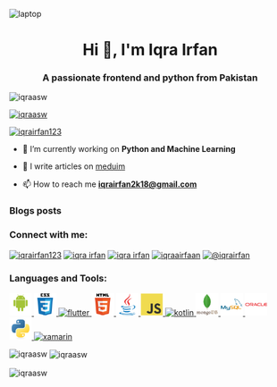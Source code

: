 


![laptop](https://user-images.githubusercontent.com/49357997/159047709-91bab1fa-fef7-4de2-aec6-d45ca8f92600.jpg)

<h1 align="center">Hi 👋, I'm Iqra Irfan</h1>
<h3 align="center">A passionate frontend and python from Pakistan</h3>

<p align="left"> <img src="https://komarev.com/ghpvc/?username=iqraasw&label=Profile%20views&color=0e75b6&style=flat" alt="iqraasw" /> </p>

<p align="left"> <a href="https://github.com/ryo-ma/github-profile-trophy"><img src="https://github-profile-trophy.vercel.app/?username=iqraasw" alt="iqraasw" /></a> </p>

<p align="left"> <a href="https://twitter.com/iqrairfan123" target="blank"><img src="https://img.shields.io/twitter/follow/iqrairfan123?logo=twitter&style=for-the-badge" alt="iqrairfan123" /></a> </p>

- 🔭 I’m currently working on **Python and Machine Learning**

- 📝 I write articles on [meduim](https://medium.com/@iqrairfan)

- 📫 How to reach me **iqrairfan2k18@gmail.com**


### Blogs posts
<!-- BLOG-POST-LIST:START -->
<!-- BLOG-POST-LIST:END -->

<h3 align="left">Connect with me:</h3>
<p align="left">
<a href="https://twitter.com/iqrairfan123" target="blank"><img align="center" src="https://raw.githubusercontent.com/rahuldkjain/github-profile-readme-generator/master/src/images/icons/Social/twitter.svg" alt="iqrairfan123" height="30" width="40" /></a>
<a href="https://linkedin.com/in/iqra irfan" target="blank"><img align="center" src="https://raw.githubusercontent.com/rahuldkjain/github-profile-readme-generator/master/src/images/icons/Social/linked-in-alt.svg" alt="iqra irfan" height="30" width="40" /></a>
<a href="https://fb.com/iqra irfan" target="blank"><img align="center" src="https://raw.githubusercontent.com/rahuldkjain/github-profile-readme-generator/master/src/images/icons/Social/facebook.svg" alt="iqra irfan" height="30" width="40" /></a>
<a href="https://instagram.com/iqraairfaan" target="blank"><img align="center" src="https://raw.githubusercontent.com/rahuldkjain/github-profile-readme-generator/master/src/images/icons/Social/instagram.svg" alt="iqraairfaan" height="30" width="40" /></a>
<a href="https://medium.com/@iqrairfan" target="blank"><img align="center" src="https://raw.githubusercontent.com/rahuldkjain/github-profile-readme-generator/master/src/images/icons/Social/medium.svg" alt="@iqrairfan" height="30" width="40" /></a>
</p>

<h3 align="left">Languages and Tools:</h3>
<p align="left"> <a href="https://developer.android.com" target="_blank"> <img src="https://raw.githubusercontent.com/devicons/devicon/master/icons/android/android-original-wordmark.svg" alt="android" width="40" height="40"/> </a> <a href="https://www.w3schools.com/css/" target="_blank"> <img src="https://raw.githubusercontent.com/devicons/devicon/master/icons/css3/css3-original-wordmark.svg" alt="css3" width="40" height="40"/> </a> <a href="https://flutter.dev" target="_blank"> <img src="https://www.vectorlogo.zone/logos/flutterio/flutterio-icon.svg" alt="flutter" width="40" height="40"/> </a> <a href="https://www.w3.org/html/" target="_blank"> <img src="https://raw.githubusercontent.com/devicons/devicon/master/icons/html5/html5-original-wordmark.svg" alt="html5" width="40" height="40"/> </a> <a href="https://www.java.com" target="_blank"> <img src="https://raw.githubusercontent.com/devicons/devicon/master/icons/java/java-original.svg" alt="java" width="40" height="40"/> </a> <a href="https://developer.mozilla.org/en-US/docs/Web/JavaScript" target="_blank"> <img src="https://raw.githubusercontent.com/devicons/devicon/master/icons/javascript/javascript-original.svg" alt="javascript" width="40" height="40"/> </a> <a href="https://kotlinlang.org" target="_blank"> <img src="https://www.vectorlogo.zone/logos/kotlinlang/kotlinlang-icon.svg" alt="kotlin" width="40" height="40"/> </a> <a href="https://www.mongodb.com/" target="_blank"> <img src="https://raw.githubusercontent.com/devicons/devicon/master/icons/mongodb/mongodb-original-wordmark.svg" alt="mongodb" width="40" height="40"/> </a> <a href="https://www.mysql.com/" target="_blank"> <img src="https://raw.githubusercontent.com/devicons/devicon/master/icons/mysql/mysql-original-wordmark.svg" alt="mysql" width="40" height="40"/> </a> <a href="https://www.oracle.com/" target="_blank"> <img src="https://raw.githubusercontent.com/devicons/devicon/master/icons/oracle/oracle-original.svg" alt="oracle" width="40" height="40"/> </a> <a href="https://www.python.org" target="_blank"> <img src="https://raw.githubusercontent.com/devicons/devicon/master/icons/python/python-original.svg" alt="python" width="40" height="40"/> </a> <a href="https://dotnet.microsoft.com/apps/xamarin" target="_blank"> <img src="https://raw.githubusercontent.com/detain/svg-logos/780f25886640cef088af994181646db2f6b1a3f8/svg/xamarin.svg" alt="xamarin" width="40" height="40"/> </a> </p>

<p><img align="left" src="https://github-readme-stats.vercel.app/api/top-langs?username=iqraasw&show_icons=true&locale=en&layout=compact" alt="iqraasw" /></p>

<p>&nbsp;<img align="center" src="https://github-readme-stats.vercel.app/api?username=iqraasw&show_icons=true&locale=en" alt="iqraasw" /></p>

<p><img align="center" src="https://github-readme-streak-stats.herokuapp.com/?user=iqraasw&" alt="iqraasw" /></p>



